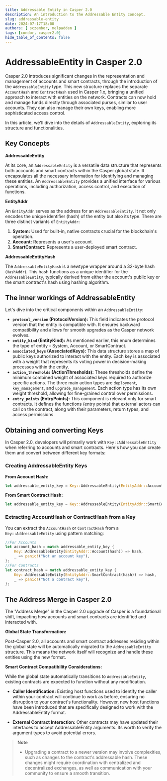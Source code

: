 ```yaml
---
title: Addressable Entity in Casper 2.0
description: An introduction to the Addressable Entity concept. 
slug: addressable-entity
date: 2024-07-17T18:00
authors: [ sczembor, melpadden ]
tags: [condor, casper2.0]
hide_table_of_contents: false
---
```


# AddressableEntity in Casper 2.0

Casper 2.0 introduces significant changes in the representation and management of accounts and smart contracts, through the introduction of the `AddressableEntity` type. This new structure replaces the separate `AccountHash` and `ContractHash` used in Casper 1.x, bringing a unified approach to interact with entities on the network. Contracts can now hold and manage funds directly through associated purses, similar to user accounts. They can also manage their own keys, enabling more sophisticated access control.

In this article, we'll dive into the details of `AddressableEntity`, exploring its structure and functionalities.

<!-- truncate -->

## Key Concepts

**AddressableEntity**

At its core, an `AddressableEntity` is a versatile data structure that represents both accounts and smart contracts within the Casper global state. It encapsulates all the necessary information for identifying and managing these entities. An `AddressableEntity` provides a unified interface for various operations, including authorization, access control, and execution of functions.

**EntityAddr**

An `EntityAddr` serves as the address for an `AddressableEntity`. It not only encodes the unique identifier (hash) of the entity but also its type. There are three distinct variants of `EntityAddr`:

1.  **System:** Used for built-in, native contracts crucial for the blockchain's operation.
2.  **Account:**  Represents a user's account.
3.  **SmartContract:** Represents a user-deployed smart contract.

**AddressableEntityHash**

The `AddressableEntityHash` is a newtype wrapper around a 32-byte hash (`HashAddr`). This hash functions as a unique identifier for the `AddressableEntity`, typically derived from either the account's public key or the smart contract's hash using hashing algorithm.

## The inner workings of AddressableEntity

Let's dive into the critical components within an `AddressableEntity`:

*   **`protocol_version` (ProtocolVersion):**  This field indicates the protocol version that the entity is compatible with. It ensures backward compatibility and allows for smooth upgrades as the Casper network evolves.
*   **`entity_kind` (EntityKind):** As mentioned earlier, this enum determines the type of entity – System, Account, or SmartContract.
*   **`associated_keys` (AssociatedKeys):** This data structure stores a map of public keys authorized to interact with the entity. Each key is associated with a weight that represents its voting power in decision-making processes within the entity.
*   **`action_thresholds` (ActionThresholds):** These thresholds define the minimum combined weight of associated keys required to authorize specific actions. The three main action types are `deployment`, `key_management`, and `upgrade_management`. Each action type has its own weight threshold, allowing for fine-grained control over permissions.
*   **`entry_points` (EntryPoints):** This component is relevant only for smart contracts. It defines the functions (entry points) that external actors can call on the contract, along with their parameters, return types, and access permissions.

## Obtaining and converting Keys

In Casper 2.0, developers will primarily work with `Key::AddressableEntity` when referring to accounts and smart contracts. Here's how you can create them and convert between different key formats:

### Creating AddressableEntity Keys

**From Account Hash:**

```rust
let addressable_entity_key = Key::AddressableEntity(EntityAddr::Account(account_hash)); 
```

**From Smart Contract Hash:**

```rust
let addressable_entity_key = Key::AddressableEntity(EntityAddr::SmartContract(contract_hash));
```

### Extracting AccountHash or ContractHash from a Key
You can extract the `AccountHash` or `ContractHash` from a `Key::AddressableEntity` using pattern matching:

```rust
//For Accounts
let account_hash = match addressable_entity_key {
    Key::AddressableEntity(EntityAddr::Account(hash)) => hash,
    _ => panic!("Not an account key"), 
};
//For Contracts
let contract_hash = match addressable_entity_key {
    Key::AddressableEntity(EntityAddr::SmartContract(hash)) => hash,
    _ => panic!("Not a contract key"), 
};
```

## The Address Merge in Casper 2.0

The "Address Merge" in the Casper 2.0 upgrade of Casper is a foundational shift, impacting how accounts and smart contracts are identified and interacted with.  

**Global State Transformation:**

Post-Casper 2.0, all accounts and smart contract addresses residing within the global state will be automatically migrated to the `AddressableEntity` structure. This means the network itself will recognize and handle these entities using the new format.

**Smart Contract Compatibility Considerations:**

While the global state automatically transitions to `AddressableEntity`, existing contracts are expected to function without any modification. 

* **Caller Identification:**
Existing host functions used to identify the caller within your contract will continue to work as before, ensuring no disruption to your contract's functionality. However, new host functions have been introduced that are specifically designed to work with the AddressableEntity format.

* **External Contract Interaction:** Other contracts may have updated their interfaces to accept AddressableEntity arguments. Its worth to verify the argument types to avoid potential errors.

> **Note**
> * Upgrading a contract to a newer version may involve complexities, such as changes to the contract's addressable hash. These changes might require coordination with centralized and decentralized exchanges, as well as communication with your community to ensure a smooth transition.
